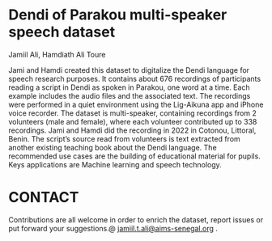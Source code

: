 # Dendi of Parakou multi-speaker speech dataset
Jamiil Ali, Hamdiath Ali Toure

Jami and Hamdi created this dataset to digitalize the Dendi language for speech research purposes. It contains about 676 recordings of participants reading a script in Dendi as spoken in Parakou, one word at a time. Each example includes the audio files and the associated text. The recordings were performed in a quiet environment using the Lig-Aikuna app and iPhone voice recorder. The dataset is multi-speaker, containing recordings from 2 volunteers (male and female), where each volunteer contributed up to 338 recordings. Jami and Hamdi did the recording in 2022 in Cotonou, Littoral, Benin. The script’s source read from volunteers is text extracted from another existing teaching book about the Dendi language. The recommended use cases are the building of educational material for pupils. Keys applications are Machine learning and speech technology.   

# CONTACT
Contributions are all welcome in order to enrich the dataset, report issues or put forward your suggestions.@ jamiil.t.ali@aims-senegal.org .
